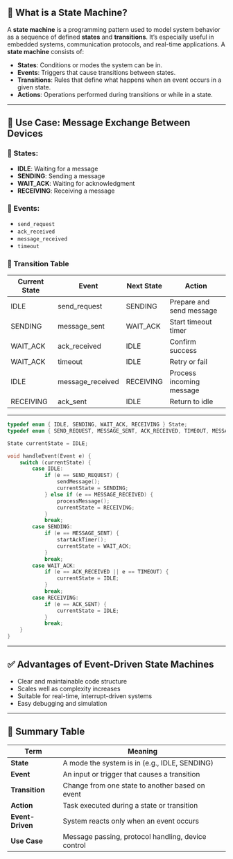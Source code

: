 ## 🧠 What is a State Machine?

A **state machine** is a programming pattern used to model system behavior as a sequence of defined **states** and **transitions**. It’s especially useful in embedded systems, communication protocols, and real-time applications.
A **state machine** consists of:
- **States**: Conditions or modes the system can be in.
- **Events**: Triggers that cause transitions between states.
- **Transitions**: Rules that define what happens when an event occurs in a given state.
- **Actions**: Operations performed during transitions or while in a state.

---
## 📨 Use Case: Message Exchange Between Devices

### 📘 States:
- **IDLE**: Waiting for a message
- **SENDING**: Sending a message
- **WAIT_ACK**: Waiting for acknowledgment
- **RECEIVING**: Receiving a message

### 📩 Events:
- `send_request`
- `ack_received`
- `message_received`
- `timeout`

### 🔁 Transition Table

| Current State | Event           | Next State   | Action                    |
|---------------|------------------|--------------|----------------------------|
| IDLE          | send_request     | SENDING      | Prepare and send message  |
| SENDING       | message_sent     | WAIT_ACK     | Start timeout timer       |
| WAIT_ACK      | ack_received     | IDLE         | Confirm success           |
| WAIT_ACK      | timeout          | IDLE         | Retry or fail             |
| IDLE          | message_received | RECEIVING    | Process incoming message  |
| RECEIVING     | ack_sent         | IDLE         | Return to idle            |

---

```c
typedef enum { IDLE, SENDING, WAIT_ACK, RECEIVING } State;
typedef enum { SEND_REQUEST, MESSAGE_SENT, ACK_RECEIVED, TIMEOUT, MESSAGE_RECEIVED, ACK_SENT } Event;

State currentState = IDLE;

void handleEvent(Event e) {
    switch (currentState) {
        case IDLE:
            if (e == SEND_REQUEST) {
                sendMessage();
                currentState = SENDING;
            } else if (e == MESSAGE_RECEIVED) {
                processMessage();
                currentState = RECEIVING;
            }
            break;
        case SENDING:
            if (e == MESSAGE_SENT) {
                startAckTimer();
                currentState = WAIT_ACK;
            }
            break;
        case WAIT_ACK:
            if (e == ACK_RECEIVED || e == TIMEOUT) {
                currentState = IDLE;
            }
            break;
        case RECEIVING:
            if (e == ACK_SENT) {
                currentState = IDLE;
            }
            break;
    }
}
```

---

## ✅ Advantages of Event-Driven State Machines

- Clear and maintainable code structure  
- Scales well as complexity increases  
- Suitable for real-time, interrupt-driven systems  
- Easy debugging and simulation  

---
## 📌 Summary Table

| Term              | Meaning                                                |
|-------------------|--------------------------------------------------------|
| **State**         | A mode the system is in (e.g., IDLE, SENDING)         |
| **Event**         | An input or trigger that causes a transition          |
| **Transition**    | Change from one state to another based on event       |
| **Action**        | Task executed during a state or transition            |
| **Event-Driven**  | System reacts only when an event occurs               |
| **Use Case**      | Message passing, protocol handling, device control    |
